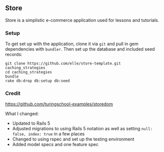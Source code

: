 ## Store

Store is a simplistic e-commerce application used for lessons and tutorials.

### Setup

To get set up with the application, clone it
via `git` and pull in gem dependencies with `bundler`.
Then set up the database and included seed records:

```
git clone https://github.com/elle/store-template.git caching_strategies
cd caching_strategies
bundle
rake db:drop db:setup db:seed
```

### Credit

https://github.com/turingschool-examples/storedom

What I changed:

- Updated to Rails 5
- Adjusted migrations to using Rails 5 notation as well as setting `null: false,
  index: true` in a few places
- Changed to using rspec and set up the testing environment
- Added model specs and one feature spec
